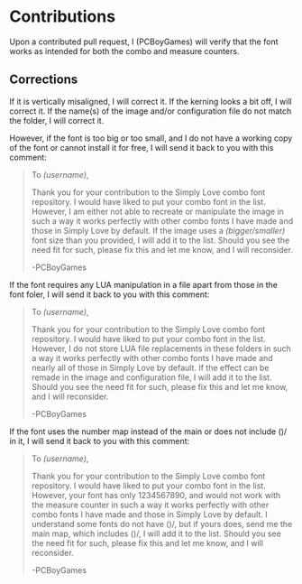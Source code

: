 # Contributions
Upon a contributed pull request, I (PCBoyGames) will verify that the font works as intended for both the combo and measure counters.
## Corrections
If it is vertically misaligned, I will correct it. If the kerning looks a bit off, I will correct it. If the name(s) of the image and/or configuration file do not match the folder, I will correct it.

However, if the font is too big or too small, and I do not have a working copy of the font or cannot install it for free, I will send it back to you with this comment:

>To *(username)*,
>
>Thank you for your contribution to the Simply Love combo font repository. I would have liked to put your combo font in the list. However, I am either not able to recreate or manipulate the image in such a way it works perfectly with other combo fonts I have made and those in Simply Love by default. If the image uses a *(bigger/smaller)* font size than you provided, I will add it to the list. Should you see the need fit for such, please fix this and let me know, and I will reconsider.
>
>-PCBoyGames

If the font requires any LUA manipulation in a file apart from those in the font foler, I will send it back to you with this comment:

>To *(username)*,
>
>Thank you for your contribution to the Simply Love combo font repository. I would have liked to put your combo font in the list. However, I do not store LUA file replacements in these folders in such a way it works perfectly with other combo fonts I have made and nearly all of those in Simply Love by default. If the effect can be remade in the image and configuration file, I will add it to the list. Should you see the need fit for such, please fix this and let me know, and I will reconsider.
>
>-PCBoyGames

If the font uses the number map instead of the main or does not include ()/ in it, I will send it back to you with this comment:

>To *(username)*,
>
>Thank you for your contribution to the Simply Love combo font repository. I would have liked to put your combo font in the list. However, your font has only 1234567890, and would not work with the measure counter in such a way it works perfectly with other combo fonts I have made and those in Simply Love by default. I understand some fonts do not have ()/, but if yours does, send me the main map, which includes ()/, I will add it to the list. Should you see the need fit for such, please fix this and let me know, and I will reconsider.
>
>-PCBoyGames

